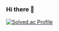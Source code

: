 ### Hi there 👋
[![Solved.ac Profile](http://mazassumnida.wtf/api/v2/generate_badge?boj=sharkeligator)](https://solved.ac/sharkeligator)

